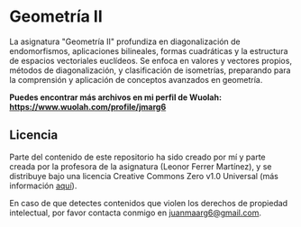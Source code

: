 # Geometría II

La asignatura "Geometría II" profundiza en diagonalización de endomorfismos, aplicaciones bilineales, formas cuadráticas y la estructura de espacios vectoriales euclídeos. Se enfoca en valores y vectores propios, métodos de diagonalización, y clasificación de isometrías, preparando para la comprensión y aplicación de conceptos avanzados en geometría.

**Puedes encontrar más archivos en mi perfil de Wuolah: https://www.wuolah.com/profile/jmarg6**

## Licencia

Parte del contenido de este repositorio ha sido creado por mí y parte creada por la profesora de la asignatura (Leonor Ferrer Martínez), y se distribuye bajo una licencia Creative Commons Zero v1.0 Universal (más información [aquí](https://github.com/juanmaarg6/GEO2/blob/main/LICENSE)).

En caso de que detectes contenidos que violen los derechos de propiedad intelectual, por favor contacta conmigo en juanmaarg6@gmail.com.
